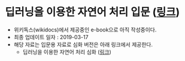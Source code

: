 # 딥러닝을 이용한 자연어 처리 입문 ([링크](https://wikidocs.net/book/2155))
- 위키독스(wikidocs)에서 제공중인 e-book으로 아직 작성중이다.
- 최종 업데이트 일자 : 2019-03-17
- 해당 자료는 입문용 자료로 심화 버전은 아래 링크에서 제공한다.
  - 딥러닝을 이용한 자연어 처리 심화 ([링크](https://wikidocs.net/book/2159)) 
